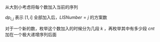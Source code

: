 从大到小考虑将每个数加入当前的序列

$dp_{i,j}$ 表示 $[1,i]$ 全部加入后，$LISNumber=j$  的方案数

对于一个新的数，枚举这个数加入的时候分为几段 $k$ ，再枚举其中有多少段 $cnt$ 加在一个极大递增序列后面